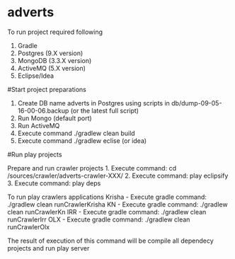 # adverts


To run project required following
1. Gradle
2. Postgres (9.X version)
3. MongoDB (3.3.X version)
4. ActiveMQ (5.X version)
4. Eclipse/Idea

#Start project preparations

1. Create DB name adverts in Postgres using scripts in db/dump-09-05-16-00-06.backup (or the latest full script)
2. Run Mongo (default port)
3. Run ActiveMQ
4. Execute command ./gradlew clean build
5. Execute command ./gradlew eclise (or idea)

#Run play projects

Prepare and run crawler projects
	1. Execute command: cd /sources/crawler/adverts-crawler-XXX/
	2. Execute command: play eclipsify
	3. Execute command: play deps

To run play crawlers applications
	Krisha
		- Execute gradle command: ./gradlew clean runCrawlerKrisha
	KN
		- Execute gradle command: ./gradlew clean runCrawlerKn
	IRR
		- Execute gradle command: ./gradlew clean runCrawlerIrr
	OLX
		- Execute gradle command: ./gradlew clean runCrawlerOlx

The result of execution of this command will be compile all dependecy projects and run play server
